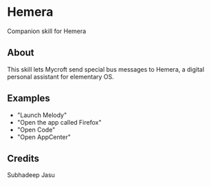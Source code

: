 # Hemera
Companion skill for Hemera

## About
This skill lets Mycroft send special bus messages to Hemera, a digital personal 
assistant for elementary OS.

## Examples 
* "Launch Melody"
* "Open the app called Firefox"
* "Open Code"
* "Open AppCenter"

## Credits 
Subhadeep Jasu
